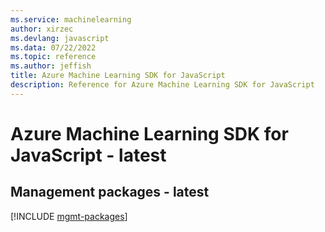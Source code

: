 ```yaml
---
ms.service: machinelearning
author: xirzec
ms.devlang: javascript
ms.data: 07/22/2022
ms.topic: reference
ms.author: jeffish
title: Azure Machine Learning SDK for JavaScript
description: Reference for Azure Machine Learning SDK for JavaScript
---
```

# Azure Machine Learning SDK for JavaScript - latest

## Management packages - latest
[!INCLUDE [mgmt-packages](machine-learning-mgmt-index.md)]